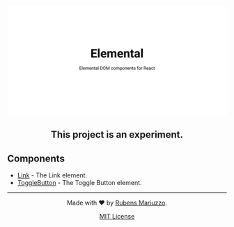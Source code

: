 ![Elemental - Elemental DOM components for React.](.github/banner.svg)

<h2 align=center>This project is an experiment.</h2>

## Components

 - [Link](packages/link) - The Link element.
 - [ToggleButton](packages/toggle-button) - The Toggle Button element.

---

<div align=center>

Made with :heart: by [Rubens Mariuzzo](https://github.com/rmariuzzo).

[MIT License](LICENSE)

</div>
